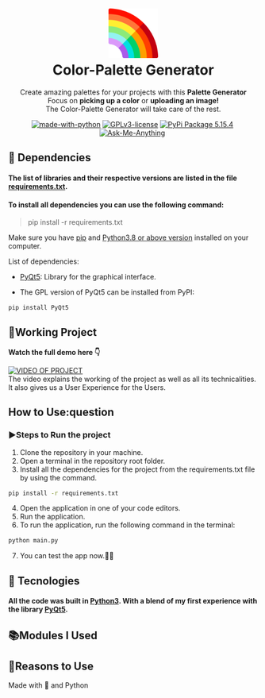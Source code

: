 <h1 align="center">
  <img src="./Images/rainbow.png" width="100px"/><br/>
   Color-Palette Generator
</h1>

<p align="center">Create amazing palettes for your projects with this <b>Palette Generator</b> <br> Focus on <b>picking up a color</b> or <b>uploading an image!</b> <br> The Color-Palette Generator will take care of the rest.</p>

<p align="center"><a href="https://www.python.org/" target="_blank"><img src="https://img.shields.io/badge/Made%20with-Python-yellow.svg" alt="made-with-python" /></a>&nbsp;<a href="http://perso.crans.org/besson/LICENSE.html" target="_blank"><img src="https://img.shields.io/badge/License-GPLv3-blue.svg" alt="GPLv3-license" /></a>&nbsp;<a href="https://pypi.org/project/PyQt5/" target="_blank"><img src="https://img.shields.io/badge/PyQt5-v5.15.4%20-brightgreen" alt="PyPi Package 5.15.4" /></a>&nbsp;<a href="https://github.com/KadariSadhvika903" target="_blank"><img src="https://img.shields.io/badge/Ask%20me-anything-1abc9c.svg" alt="Ask-Me-Anything" /></a>&nbsp;</p>


<!-- [![Generic badge](https://img.shields.io/badge/<SUBJECT>-<STATUS>-<COLOR>.svg)](https://shields.io/) -->

## 🔨 Dependencies
#### The list of libraries and their respective versions are listed in the file [requirements.txt](requirements.txt).
#### To install all dependencies you can use the following command:
> pip install -r requirements.txt

Make sure you have [pip](https://pypi.org/project/pip/) and [Python3.8 or above version](https://www.python.org/) installed on your computer.

List of dependencies:
- [PyQt5](https://pypi.org/project/PyQt5/): Library for the graphical interface.

- The GPL version of PyQt5 can be installed from PyPI:
```bash
pip install PyQt5
```

## :construction:Working Project

**Watch the full demo here :point_down:** 

[![VIDEO OF PROJECT](https://images.unsplash.com/photo-1583096114844-06ce5a5f2171?ixid=MnwxMjA3fDB8MHxwaG90by1wYWdlfHx8fGVufDB8fHx8&ixlib=rb-1.2.1&auto=format&fit=crop&w=500&q=80)](https://youtu.be/4T8Bq1fzFX0)  
The video explains the working of the project as well as all its technicalities. It also gives us a User Experience for the Users.

## How to Use:question
<!-- To use the application one must have Python 3.8 or above version installed in their machine. -->

### :arrow_forward:Steps to Run the project
1. Clone the repository in your machine.
2. Open a terminal in the repository root folder.
3. Install all the dependencies for the project from the requirements.txt file by using the command. 
```bash
pip install -r requirements.txt
```
4. Open the application in one of your code editors.
5. Run the application.
6. To run the application, run the following command in the terminal:
```bash
python main.py
```
7. You can test the app now.:confetti_ball::confetti_ball:


## 🚀 Tecnologies
#### All the code was built in [Python3](https://www.python.org/). With a blend of my first experience with the library [PyQt5](https://pypi.org/project/PyQt5/).

## :books:Modules I Used


## :bookmark_tabs:Reasons to Use




Made with 💙 and Python
